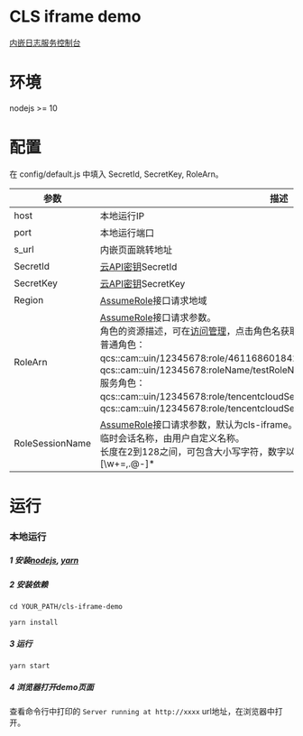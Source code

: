 # CLS iframe demo

[内嵌日志服务控制台]

# 环境

nodejs >= 10

# 配置

在 config/default.js 中填入 SecretId, SecretKey, RoleArn。

参数 | 描述
---- | -----
host | 本地运行IP
port | 本地运行端口
s_url | 内嵌页面跳转地址
SecretId | [云API密钥]SecretId
SecretKey | [云API密钥]SecretKey
Region | [AssumeRole]接口请求地域
RoleArn | [AssumeRole]接口请求参数。<br>角色的资源描述，可在[访问管理]，点击角色名获取。<br>普通角色：<br>qcs::cam::uin/12345678:role/4611686018427397919、qcs::cam::uin/12345678:roleName/testRoleName<br>服务角色：<br>qcs::cam::uin/12345678:role/tencentcloudServiceRole/4611686018427397920、qcs::cam::uin/12345678:role/tencentcloudServiceRoleName/testServiceRoleName
RoleSessionName | [AssumeRole]接口请求参数，默认为cls-iframe。<br>临时会话名称，由用户自定义名称。<br>长度在2到128之间，可包含大小写字符，数字以及特殊字符：=,.@-。 正则为：[\w+=,.@-]*

# 运行

### 本地运行

##### 1 安装[nodejs], [yarn]

##### 2 安装依赖

`cd YOUR_PATH/cls-iframe-demo`

`yarn install`

##### 3 运行

`yarn start`

##### 4 浏览器打开demo页面

查看命令行中打印的 `Server running at http://xxxx` url地址，在浏览器中打开。

[云API密钥]: https://console.cloud.tencent.com/capi
[AssumeRole]: https://cloud.tencent.com/document/product/598/33164
[访问管理]: https://console.cloud.tencent.com/cam/role
[内嵌日志服务控制台]: https://cloud.tencent.com/document/product/614/45742
[nodejs]: https://nodejs.org/
[yarn]: https://yarnpkg.com/
